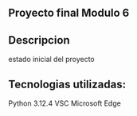 ## Proyecto final Modulo 6

## Descripcion

estado inicial del proyecto

## Tecnologias utilizadas:

Python 3.12.4
VSC
Microsoft Edge

